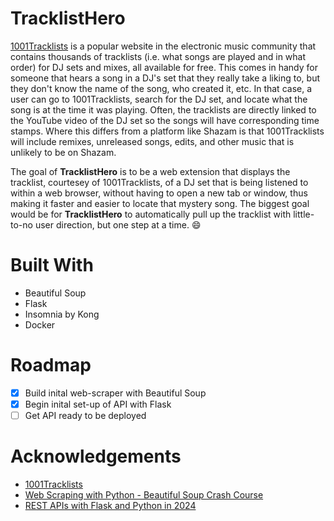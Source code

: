 # TracklistHero
[1001Tracklists](https://www.1001tracklists.com/) is a popular website in the electronic music community that contains thousands of tracklists (i.e. what songs are played and in what order) for DJ sets and mixes, all available for free. This comes in handy for someone that hears a song in a DJ's set that they really take a liking to, but they don't know the name of the song, who created it, etc. In that case, a user can go to 1001Tracklists, search for the DJ set, and locate what the song is at the time it was playing. Often, the tracklists are directly linked to the YouTube video of the DJ set so the songs will have corresponding time stamps. Where this differs from a platform like Shazam is that 1001Tracklists will include remixes, unreleased songs, edits, and other music that is unlikely to be on Shazam.

The goal of **TracklistHero** is to be a web extension that displays the tracklist, courtesey of 1001Tracklists, of a DJ set that is being listened to within a web browser, without having to open a new tab or window, thus making it faster and easier to locate that mystery song. The biggest goal would be for **TracklistHero** to automatically pull up the tracklist with little-to-no user direction, but one step at a time. :smile:

# Built With
- Beautiful Soup
- Flask
- Insomnia by Kong
- Docker

# Roadmap
- [x] Build inital web-scraper with Beautiful Soup
- [x] Begin inital set-up of API with Flask
- [ ] Get API ready to be deployed

# Acknowledgements
- [1001Tracklists](https://www.1001tracklists.com/)
- [Web Scraping with Python - Beautiful Soup Crash Course](https://www.youtube.com/watch?v=XVv6mJpFOb0)
- [REST APIs with Flask and Python in 2024](https://www.udemy.com/course/rest-api-flask-and-python/)
